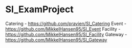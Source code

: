 # SI_ExamProject


Catering - https://github.com/pravien/SI_Catering
Event    - https://github.com/MikkelHansen95/SI_Event
Facility - https://github.com/MikkelHansen95/SI_Facility
Gateway  - https://github.com/MikkelHansen95/SI_Gateway
